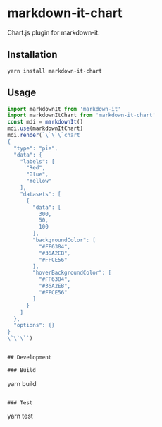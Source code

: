 # markdown-it-chart

Chart.js plugin for markdown-it.


## Installation

```
yarn install markdown-it-chart
```


## Usage

```JavaScript
import markdownIt from 'markdown-it'
import markdownItChart from 'markdown-it-chart'
const mdi = markdownIt()
mdi.use(markdownItChart)
mdi.render(`\`\`\`chart
{
  "type": "pie",
  "data": {
    "labels": [
      "Red",
      "Blue",
      "Yellow"
    ],
    "datasets": [
      {
        "data": [
          300,
          50,
          100
        ],
        "backgroundColor": [
          "#FF6384",
          "#36A2EB",
          "#FFCE56"
        ],
        "hoverBackgroundColor": [
          "#FF6384",
          "#36A2EB",
          "#FFCE56"
        ]
      }
    ]
  },
  "options": {}
}
\`\`\``)


## Development

### Build

```
yarn build
```

### Test

```
yarn test
```